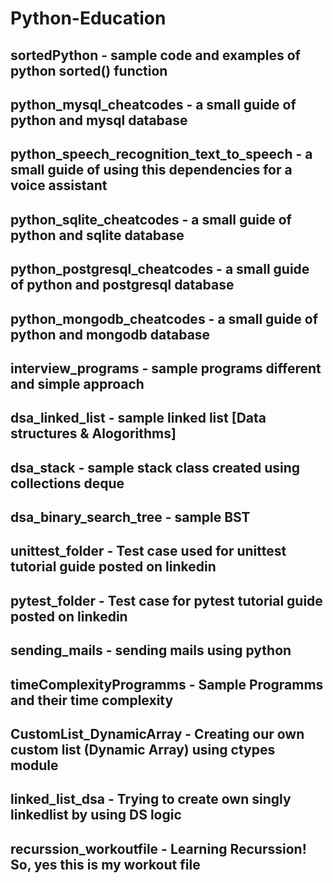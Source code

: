 # Python-Education

## sortedPython - sample code and examples of python sorted() function

## python_mysql_cheatcodes - a small guide of python and mysql database

## python_speech_recognition_text_to_speech - a small guide of using this dependencies for a voice assistant

## python_sqlite_cheatcodes - a small guide of python and sqlite database

## python_postgresql_cheatcodes - a small guide of python and postgresql database

## python_mongodb_cheatcodes - a small guide of python and mongodb database

## interview_programs - sample programs different and simple approach

## dsa_linked_list - sample linked list [Data structures & Alogorithms]

## dsa_stack - sample stack class created using collections deque

## dsa_binary_search_tree - sample BST 

## unittest_folder - Test case used for unittest tutorial guide posted on linkedin

## pytest_folder - Test case for pytest tutorial guide posted on linkedin

## sending_mails - sending mails using python

## timeComplexityProgramms - Sample Programms and their time complexity

## CustomList_DynamicArray - Creating our own custom list (Dynamic Array) using ctypes module

## linked_list_dsa - Trying to create own singly linkedlist by using DS logic

## recurssion_workoutfile - Learning Recurssion! So, yes this is my workout file

